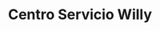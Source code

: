 ---
title: "Centro Servicio Willy"
url: /guadalupe/centro-servicio-willy/
shop: reparación de automóviles
---